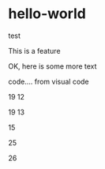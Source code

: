 # hello-world
test

This is a feature					

OK, here is some more text


code.... from visual code 

19 12

19 13

15

25

26
